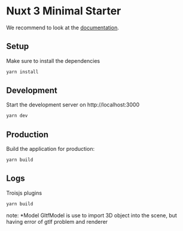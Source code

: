 # Nuxt 3 Minimal Starter

We recommend to look at the [documentation](https://v3.nuxtjs.org).

## Setup

Make sure to install the dependencies

```bash
yarn install
```

## Development

Start the development server on http://localhost:3000

```bash
yarn dev
```

## Production

Build the application for production:

```bash
yarn build
```

## Logs

Troisjs plugins

```bash
yarn build
```

note:
*Model GltfModel is use to import 3D object into the scene, but having error of gtlf problem and renderer
